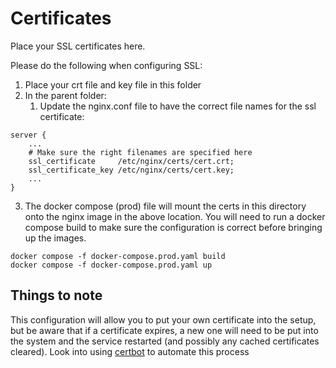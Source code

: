 # Certificates
Place your SSL certificates here.

Please do the following when configuring SSL:
1. Place your crt file and key file in this folder
2. In the parent folder:
   1. Update the nginx.conf file to have the correct file names for the ssl certificate:
```nginx
server {
    ...
    # Make sure the right filenames are specified here
    ssl_certificate     /etc/nginx/certs/cert.crt;
    ssl_certificate_key /etc/nginx/certs/cert.key;
    ...
}
```
3. The docker compose (prod) file will mount the certs in this directory onto the nginx image in the above location.
You will need to run a docker compose build to make sure the configuration is correct before bringing up the images.

```commandline
docker compose -f docker-compose.prod.yaml build
docker compose -f docker-compose.prod.yaml up
```

## Things to note 
This configuration will allow you to put your own certificate into the setup,
but be aware that if a certificate expires, a new one will need to be put
into the system and the service restarted (and possibly any cached certificates
cleared).  Look into using [certbot](https://certbot.eff.org/) to automate this process